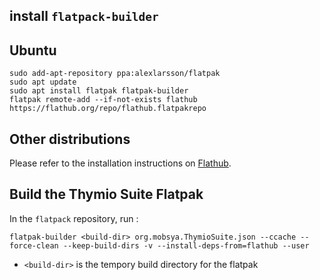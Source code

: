 ## install `flatpack-builder`

## Ubuntu
```
sudo add-apt-repository ppa:alexlarsson/flatpak
sudo apt update
sudo apt install flatpak flatpak-builder
flatpak remote-add --if-not-exists flathub https://flathub.org/repo/flathub.flatpakrepo
```

## Other distributions

Please refer to the installation instructions on [Flathub](https://flatpak.org/setup/).

## Build the Thymio Suite Flatpak

In the `flatpack` repository, run :
```
flatpak-builder <build-dir> org.mobsya.ThymioSuite.json --ccache --force-clean --keep-build-dirs -v --install-deps-from=flathub --user
```

*  `<build-dir>` is the tempory build directory for the flatpak